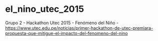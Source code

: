 # el_nino_utec_2015
Grupo 2 - Hackathon Utec 2015 - Fenómeno del Niño -  https://www.utec.edu.pe/noticias/primer-hackathon-de-utec-premiara-propuesta-que-mitigue-el-impacto-del-fenomeno-del-nino
